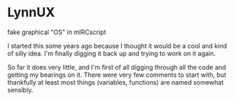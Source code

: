 # LynnUX
fake graphical "OS" in mIRCscript

I started this some years ago because I thought it would be a cool and kind of silly idea. I'm finally digging it back up and trying to work on it again.

So far it does very little, and I'm first of all digging through all the code and getting my bearings on it. There were very few comments to start with, but thankfully at least most things (variables, functions) are named somewhat sensibly.

